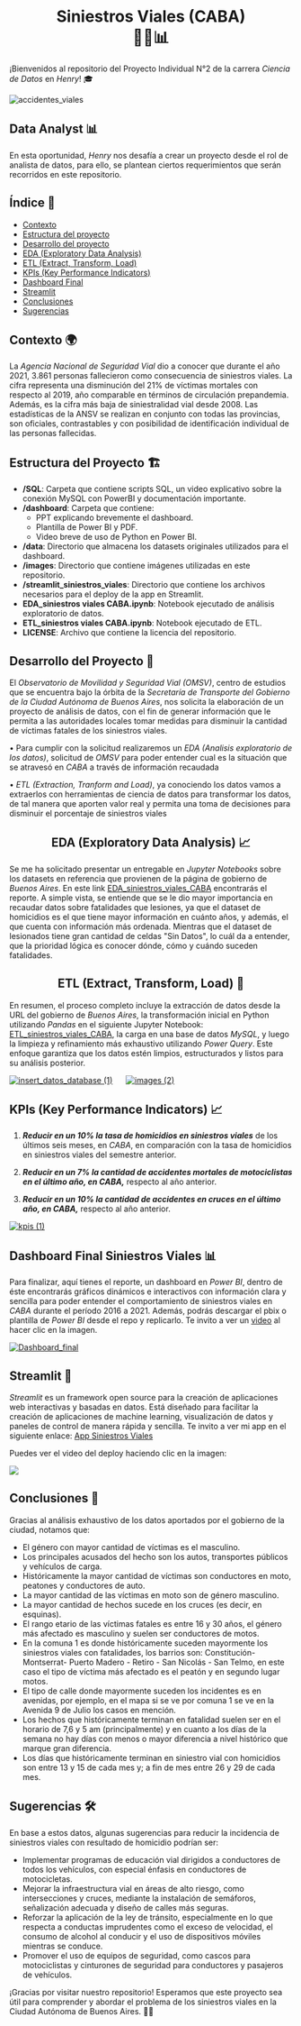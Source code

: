 
# <center>Siniestros Viales (CABA)<center> 🚗💥📊

¡Bienvenidos al repositorio del Proyecto Individual N°2 de la carrera *Ciencia de Datos* en *Henry*! 🎓

![accidentes_viales](https://github.com/EliasIchi/PI2_Henry/assets/124707045/797de0bd-c95a-4b1f-b9d1-a9eaa2529df1)

## Data Analyst 📊

En esta oportunidad, *Henry* nos desafía a crear un proyecto desde el rol de analista de datos, para ello, se plantean ciertos requerimientos que serán recorridos en este repositorio.

## Índice 📝

- [Contexto](https://github.com/EliasIchi/PI2_Henry/blob/main/README.md#contexto)
- [Estructura del proyecto](https://github.com/EliasIchi/PI2_Henry/blob/main/README.md#estructura-del-proyecto)
- [Desarrollo del proyecto](https://github.com/EliasIchi/PI2_Henry/blob/main/README.md#desarrollo-del-proyecto)
- [EDA (Exploratory Data Analysis)](https://github.com/EliasIchi/PI2_Henry/blob/main/README.md#eda-exploratory-data-analysis)
- [ETL (Extract, Transform, Load)](https://github.com/EliasIchi/PI2_Henry/blob/main/README.md#etl-extract-transform-load)
- [KPIs (Key Performance Indicators)](https://github.com/EliasIchi/PI2_Henry/blob/main/README.md#kpis-key-performance-indicator)
- [Dashboard Final](https://github.com/EliasIchi/PI2_Henry/blob/main/README.md#dashboard-final-siniestros-viales)
- [Streamlit](https://github.com/EliasIchi/PI2_Henry/blob/main/README.md#streamlit)
- [Conclusiones](https://github.com/EliasIchi/PI2_Henry/blob/main/README.md#conclusiones)
- [Sugerencias](https://github.com/EliasIchi/PI2_Henry/blob/main/README.md#sugerencias)

## Contexto 🌍

La *Agencia Nacional de Seguridad Vial* dio a conocer que durante el año 2021, 3.861 personas fallecieron como consecuencia de siniestros viales. La cifra representa una disminución del 21% de víctimas mortales con respecto al 2019, año comparable en términos de circulación prepandemia. Además, es la cifra más baja de siniestralidad vial desde 2008. Las estadísticas de la ANSV se realizan en conjunto con todas las provincias, son oficiales, contrastables y con posibilidad de identificación individual de las personas fallecidas.

## Estructura del Proyecto 🏗️

- **/SQL**: Carpeta que contiene scripts SQL, un video explicativo sobre la conexión MySQL con PowerBI y documentación importante.
- **/dashboard**: Carpeta que contiene:
  - PPT explicando brevemente el dashboard.
  - Plantilla de Power BI y PDF.
  - Video breve de uso de Python en Power BI.
- **/data**: Directorio que almacena los datasets originales utilizados para el dashboard.
- **/images**: Directorio que contiene imágenes utilizadas en este repositorio.
- **/streamlit_siniestros_viales**: Directorio que contiene los archivos necesarios para el deploy de la app en Streamlit.
- **EDA_siniestros viales CABA.ipynb**: Notebook ejecutado de análisis exploratorio de datos.
- **ETL_siniestros viales CABA.ipynb**: Notebook ejecutado de ETL.
- **LICENSE**: Archivo que contiene la licencia del repositorio.

## Desarrollo del Proyecto 🚀

El *Observatorio de Movilidad y Seguridad Vial (OMSV)*, centro de estudios que se encuentra bajo la órbita de la *Secretaría de Transporte del Gobierno de la Ciudad Autónoma de Buenos Aires*, nos solicita la elaboración de un proyecto de análisis de datos, con el fin de generar información que le permita a las autoridades locales tomar medidas para disminuir la cantidad de víctimas fatales de los siniestros viales.

  • Para cumplir con la solicitud realizaremos un *EDA (Analisis exploratorio de los datos)*, solicitud de *OMSV* para poder entender cual es la situación que se atravesó en *CABA* a través de información recaudada
  
  • *ETL (Extraction, Tranform and Load)*, ya conociendo los datos vamos a extraerlos con herramientas de ciencia de datos para transformar los datos, de tal manera que aporten valor real y permita una toma de decisiones para disminuir el porcentaje de siniestros viales

## <center>EDA (Exploratory Data Analysis) 📈

  Se me ha solicitado presentar un entregable en *Jupyter Notebooks* sobre los datasets en referencia que provienen de la página de gobierno de *Buenos Aires*. En este link [EDA_siniestros_viales_CABA](https://github.com/EliasIchi/PI2_Henry/blob/main/EDA_siniestros%20viales%20CABA.ipynb) encontrarás el reporte.
A simple vista, se entiende que se le dio mayor importancia en recaudar datos sobre fatalidades que lesiones, ya que el dataset de homicidios es el que tiene mayor información en cuánto años, y además, el que cuenta con información más ordenada.
  Mientras que el dataset de lesionados tiene gran cantidad de celdas "Sin Datos", lo cuál da a entender, que la prioridad lógica es conocer dónde, cómo y cuándo suceden fatalidades.

## <center>ETL (Extract, Transform, Load) 🔄

  En resumen, el proceso completo incluye la extracción de datos desde la URL del gobierno de *Buenos Aires*, la transformación inicial en Python utilizando *Pandas* en el siguiente Jupyter Notebook: [ETL_siniestros_viales_CABA](https://github.com/EliasIchi/PI2_Henry/blob/main/ETL.ipynb), la carga en una base de datos *MySQL*, y luego la limpieza y refinamiento más exhaustivo utilizando *Power Query*. Este enfoque garantiza que los datos estén limpios, estructurados y listos para su análisis posterior.

[![insert_datos_database (1)](https://github.com/EliasIchi/PI2_Henry/assets/124707045/fc10df28-3649-4c54-93ee-3977470987cd)](https://drive.google.com/file/d/1b9VdPckKImrS7aYJgD8X67ejIRoFNBZ8/view) &nbsp;&nbsp;&nbsp;&nbsp; [![images (2)](https://github.com/EliasIchi/PI2_Henry/assets/124707045/3b895cb0-fb2d-4b1f-a6b1-e2ea6f7570fc)](https://drive.google.com/file/d/1VUEaOMOLCzEJvQXavX1aJWX6H58ClrXH/view)

## KPIs (Key Performance Indicators) 📈

1. **_Reducir en un 10% la tasa de homicidios en siniestros viales_** de los últimos seis meses, en *CABA*, en comparación con la tasa de homicidios en siniestros viales del semestre anterior.

2. **_Reducir en un 7% la cantidad de accidentes mortales de motociclistas en el último año, en CABA,_** respecto al año anterior.

3. **_Reducir en un 10% la cantidad de accidentes en cruces en el último año, en CABA,_** respecto al año anterior.

[![kpis (1)](https://github.com/EliasIchi/PI2_Henry/assets/124707045/400f359e-9609-4a7b-9c93-07699091b30a)]()

## Dashboard Final Siniestros Viales 📊

Para finalizar, aquí tienes el reporte, un dashboard en *Power BI*, dentro de éste encontrarás gráficos dinámicos e interactivos con información clara y sencilla para poder entender el comportamiento de siniestros viales en *CABA* durante el período 2016 a 2021. Además, podrás descargar el pbix o plantilla de *Power BI* desde el repo y replicarlo. Te invito a ver un [video](https://drive.google.com/file/d/1WSo63q-5plclTY53NZ6q8754q98trYP8/view) al hacer clic en la imagen.

[![Dashboard_final](https://github.com/EliasIchi/PI2_Henry/assets/124707045/184fafc4-7960-4efe-8e46-b6e495118007)](https://drive.google.com/file/d/1WSo63q-5plclTY53NZ6q8754q98trYP8/view)

## Streamlit 🚀

*Streamlit* es un framework open source para la creación de aplicaciones web interactivas y basadas en datos. Está diseñado para facilitar la creación de aplicaciones de machine learning, visualización de datos y paneles de control de manera rápida y sencilla. Te invito a ver mi app en el siguiente enlace: [App Siniestros Viales](https://siniestros-viales-stream.streamlit.app/)

Puedes ver el video del deploy haciendo clic en la imagen:

[![](https://github.com/EliasIchi/PI2_Henry/assets/124707045/d9b1a59b-2fc3-4adf-8745-7bd9eaea5961)](https://drive.google.com/file/d/107nAYMLCiHLa7IM9BA4M2EgYxE4SI4Ih/view)

## Conclusiones 📝

Gracias al análisis exhaustivo de los datos aportados por el gobierno de la ciudad, notamos que:
- El género con mayor cantidad de víctimas es el masculino.
- Los principales acusados del hecho son los autos, transportes públicos y vehículos de carga.
- Históricamente la mayor cantidad de víctimas son conductores en moto, peatones y conductores de auto.
- La mayor cantidad de las víctimas en moto son de género masculino.
- La mayor cantidad de hechos sucede en los cruces (es decir, en esquinas).
- El rango etario de las víctimas fatales es entre 16 y 30 años, el género más afectado es masculino y suelen ser conductores de motos.
- En la comuna 1 es donde históricamente suceden mayormente los siniestros viales con fatalidades, los barrios son: Constitución- Montserrat- Puerto Madero - Retiro - San Nicolás - San Telmo, en este caso el tipo de víctima más afectado es el peatón y en segundo lugar motos.
- El tipo de calle donde mayormente suceden los incidentes es en avenidas, por ejemplo, en el mapa si se ve por comuna 1 se ve en la Avenida 9 de Julio los casos en mención.
- Los hechos que históricamente terminan en fatalidad suelen ser en el horario de 7,6 y 5 am (principalmente) y en cuanto a los días de la semana no hay días con menos o mayor diferencia a nivel histórico que marque gran diferencia.
- Los días que históricamente terminan en siniestro vial con homicidios son entre 13 y 15 de cada mes y; a fin de mes entre 26 y 29 de cada mes.

## Sugerencias 🛠️

En base a estos datos, algunas sugerencias para reducir la incidencia de siniestros viales con resultado de homicidio podrían ser:
- Implementar programas de educación vial dirigidos a conductores de todos los vehículos, con especial énfasis en conductores de motocicletas.
- Mejorar la infraestructura vial en áreas de alto riesgo, como intersecciones y cruces, mediante la instalación de semáforos, señalización adecuada y diseño de calles más seguras.
- Reforzar la aplicación de la ley de tránsito, especialmente en lo que respecta a conductas imprudentes como el exceso de velocidad, el consumo de alcohol al conducir y el uso de dispositivos móviles mientras se conduce.
- Promover el uso de equipos de seguridad, como cascos para motociclistas y cinturones de seguridad para conductores y pasajeros de vehículos.

¡Gracias por visitar nuestro repositorio! Esperamos que este proyecto sea útil para comprender y abordar el problema de los siniestros viales en la Ciudad Autónoma de Buenos Aires. 🚦🛑
